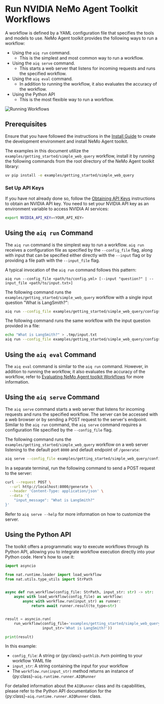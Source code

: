 <!--
SPDX-FileCopyrightText: Copyright (c) 2024-2025, NVIDIA CORPORATION & AFFILIATES. All rights reserved.
SPDX-License-Identifier: Apache-2.0

Licensed under the Apache License, Version 2.0 (the "License");
you may not use this file except in compliance with the License.
You may obtain a copy of the License at

http://www.apache.org/licenses/LICENSE-2.0

Unless required by applicable law or agreed to in writing, software
distributed under the License is distributed on an "AS IS" BASIS,
WITHOUT WARRANTIES OR CONDITIONS OF ANY KIND, either express or implied.
See the License for the specific language governing permissions and
limitations under the License.
-->

# Run NVIDIA NeMo Agent Toolkit Workflows

A workflow is defined by a YAML configuration file that specifies the tools and models to use. NeMo Agent toolkit provides the following ways to run a workflow:
- Using the `aiq run` command.
   - This is the simplest and most common way to run a workflow.
- Using the `aiq serve` command.
   - This starts a web server that listens for incoming requests and runs the specified workflow.
- Using the `aiq eval` command.
   - In addition to running the workflow, it also evaluates the accuracy of the workflow.
- Using the Python API
   - This is the most flexible way to run a workflow.

![Running Workflows](../_static/running_workflows.png)

## Prerequisites

Ensure that you have followed the instructions in the [Install Guide](../quick-start/installing.md#install-from-source) to create the development environment and install NeMo Agent toolkit.

The examples in this document utilize the `examples/getting_started/simple_web_query` workflow, install it by running the following commands from the root directory of the NeMo Agent toolkit library:
```bash
uv pip install -e examples/getting_started/simple_web_query
```

### Set Up API Keys
If you have not already done so, follow the [Obtaining API Keys](../../../docs/source/quick-start/installing.md#obtaining-api-keys) instructions to obtain an NVIDIA API key. You need to set your NVIDIA API key as an environment variable to access NVIDIA AI services:

```bash
export NVIDIA_API_KEY=<YOUR_API_KEY>
```


## Using the `aiq run` Command
The `aiq run` command is the simplest way to run a workflow. `aiq run` receives a configuration file as specified by the `--config_file` flag, along with input that can be specified either directly with the `--input` flag or by providing a file path with the `--input_file` flag.

A typical invocation of the `aiq run` command follows this pattern:
```
aiq run --config_file <path/to/config.yml> [--input "question?" | --input_file <path/to/input.txt>]
```

The following command runs the `examples/getting_started/simple_web_query` workflow with a single input question "What is LangSmith?":
```bash
aiq run --config_file examples/getting_started/simple_web_query/configs/config.yml --input "What is LangSmith?"
```

The following command runs the same workflow with the input question provided in a file:
```bash
echo "What is LangSmith?" > .tmp/input.txt
aiq run --config_file examples/getting_started/simple_web_query/configs/config.yml --input_file .tmp/input.txt
```

## Using the `aiq eval` Command
The `aiq eval` command is similar to the `aiq run` command. However, in addition to running the workflow, it also evaluates the accuracy of the workflow, refer to [Evaluating NeMo Agent toolkit Workflows](../workflows/evaluate.md) for more information.

## Using the `aiq serve` Command
The `aiq serve` command starts a web server that listens for incoming requests and runs the specified workflow. The server can be accessed with a web browser or by sending a POST request to the server's endpoint. Similar to the `aiq run` command, the `aiq serve` command requires a configuration file specified by the `--config_file` flag.

The following command runs the `examples/getting_started/simple_web_query` workflow on a web server listening to the default port `8000` and default endpoint of `/generate`:
```bash
aiq serve --config_file examples/getting_started/simple_web_query/configs/config.yml
```

In a separate terminal, run the following command to send a POST request to the server:
```bash
curl --request POST \
  --url http://localhost:8000/generate \
  --header 'Content-Type: application/json' \
  --data '{
    "input_message": "What is LangSmith?"
}'
```

Refer to `aiq serve --help` for more information on how to customize the server.

## Using the Python API

The toolkit offers a programmatic way to execute workflows through its Python API, allowing you to integrate workflow execution directly into your Python code. Here's how to use it:

```python
import asyncio

from nat.runtime.loader import load_workflow
from nat.utils.type_utils import StrPath


async def run_workflow(config_file: StrPath, input_str: str) -> str:
    async with load_workflow(config_file) as workflow:
        async with workflow.run(input_str) as runner:
            return await runner.result(to_type=str)


result = asyncio.run(
    run_workflow(config_file='examples/getting_started/simple_web_query/configs/config.yml',
                 input_str='What is LangSmith?'))

print(result)
```

In this example:
- `config_file`: A string or {py:class}`~pathlib.Path` pointing to your workflow YAML file
- `input_str`: A string containing the input for your workflow
- The `workflow.run(input_str)` method returns an instance of {py:class}`~aiq.runtime.runner.AIQRunner`

For detailed information about the `AIQRunner` class and its capabilities, please refer to the Python API documentation for the {py:class}`~aiq.runtime.runner.AIQRunner` class.
